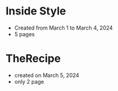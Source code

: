 # Inside Style
- Created from March 1 to March 4, 2024
- 5 pages

# TheRecipe
- created on March 5, 2024
- only 2 page
